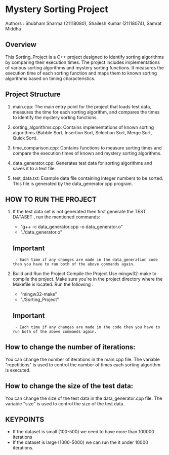 # Mystery Sorting Project

Authors : Shubham Sharma (21118080), Shailesh Kumar (21118074), Samrat Middha

## Overview

This Sorting_Project is a C++ project designed to identify sorting algorithms by comparing their execution times. The project includes implementations of various sorting algorithms and mystery sorting functions. It measures the execution time of each sorting function and maps them to known sorting algorithms based on timing characteristics.

## Project Structure

1. main.cpp: The main entry point for the project that loads test data, measures the time for each sorting algorithm, and compares the times to identify the mystery sorting functions.

2. sorting_algorithms.cpp: Contains implementations of known sorting algorithms (Bubble Sort, Insertion Sort, Selection Sort, Merge Sort, Quick Sort).

3. time_comparison.cpp: Contains functions to measure sorting times and compare the execution times of known and mystery sorting algorithms.

4. data_generator.cpp: Generates test data for sorting algorithms and saves it to a text file.

5. test_data.txt: Example data file containing integer numbers to be sorted. This file is generated by the data_generator.cpp program.

## HOW TO RUN THE PROJECT

1.  If the test data set is not generated then first generate the TEST DATASET , run the mentioned commands:

    - "g++ -c data_generator.cpp -o data_generator.o"
    - "./data_generator.o"

    ## Important

         - Each time if any changes are made in the data_generation code then you have to run both of the above commands again.

2.  Build and Run the Project Compile the Project Use mingw32-make to compile the project. Make sure you're in the project directory where the Makefile is located. Run the following :
    - "mingw32-make"
    - "./Sorting_Project"
    ## Important
         - Each time if any changes are made in the code then you have to run both of the above commands again.

## How to change the number of iterations:

You can change the number of iterations in the main.cpp file. The variable "repetitions" is used to control the number of times each sorting algorithm is executed.

## How to change the size of the test data:

You can change the size of the test data in the data_generator.cpp file. The variable "size" is used to control the size of the test data.

## KEYPOINTS

- If the dataset is small (100-500) we need to have more than 100000 iterations
- If the dataset is large (1000-5000) we can run the it under 10000 iterations.
